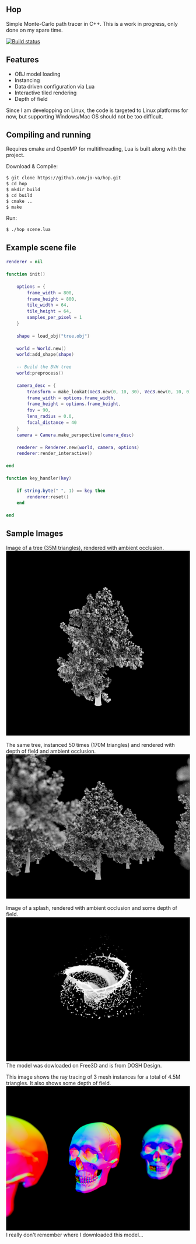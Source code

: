 ## Hop

Simple Monte-Carlo path tracer in C++.
This is a work in progress, only done on my spare time.

[![Build status](https://travis-ci.org/jo-va/hop.svg?branch=master)](https://travis-ci.org/jo-va/hop)

## Features
- OBJ model loading
- Instancing
- Data driven configuration via Lua
- Interactive tiled rendering
- Depth of field

Since I am developping on Linux, the code is targeted to Linux platforms for now, but supporting Windows/Mac OS should not be too difficult.

## Compiling and running
Requires cmake and OpenMP for multithreading, Lua is built along with the project.

Download & Compile:
```
$ git clone https://github.com/jo-va/hop.git
$ cd hop
$ mkdir build
$ cd build
$ cmake ..
$ make
```

Run:
```
$ ./hop scene.lua
```

## Example scene file

```lua
renderer = nil

function init()

    options = {
        frame_width = 800,
        frame_height = 800,
        tile_width = 64,
        tile_height = 64,
        samples_per_pixel = 1
    }

    shape = load_obj("tree.obj")

    world = World.new()
    world:add_shape(shape)

    -- Build the BVH tree
    world:preprocess()

    camera_desc = {
        transform = make_lookat(Vec3.new(0, 10, 30), Vec3.new(0, 10, 0), Vec3.new(0, 1, 0)),
        frame_width = options.frame_width,
        frame_height = options.frame_height,
        fov = 90,
        lens_radius = 0.0,
        focal_distance = 40
    }
    camera = Camera.make_perspective(camera_desc)

    renderer = Renderer.new(world, camera, options)
    renderer:render_interactive()

end

function key_handler(key)

    if string.byte(" ", 1) == key then
        renderer:reset()
    end

end
```

## Sample Images

Image of a tree (35M triangles), rendered with ambient occlusion.
![Tree](doc/images/tree.png?raw=true "Tree")

The same tree, instanced 50 times (170M triangles) and rendered with depth of field and ambient occlusion.
![Forest DOF](doc/images/forest_dof.png?raw=true "Forest DOF")

Image of a splash, rendered with ambient occlusion and some depth of field.
![Splash AO](doc/images/splash_ao.png?raw=true "Splash AO")
The model was dowloaded on Free3D and is from DOSH Design.

This image shows the ray tracing of 3 mesh instances for a total of 4.5M triangles. It also shows some depth of field.
![Skull](doc/images/skull.png?raw=true "Skull")
I really don't remember where I downloaded this model...


